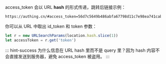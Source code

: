 <IntegrationDetailCard title="处理回调">

access_token 会以 URL **hash** 的形式传递，跳转后链接示例：

```
https://authing.cn/#access_token=56d7c5649b486abfa67798d11c7e98ea741cab58&state=1234124
```

你可以从 URL 中取出 id_token 和 token 参数：

```js
let r = new URLSearchParams(location.hash.slice(1))
let accessToken = r.get('token')
```

::: hint-success
为什么信息在 URL hash 里而不是 query 里？因为 hash 内容不会直接发送到服务器，避免 access_token 被盗用。
:::

</IntegrationDetailCard>